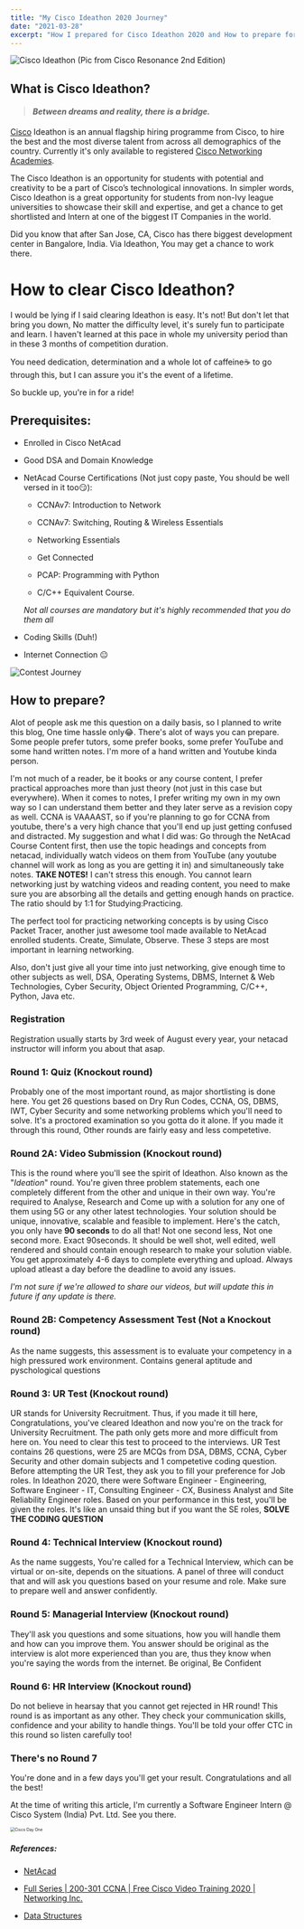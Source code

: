 ```yaml
---
title: "My Cisco Ideathon 2020 Journey"
date: "2021-03-28"
excerpt: "How I prepared for Cisco Ideathon 2020 and How to prepare for Ideathon 2021"
---
```


![Cisco Ideathon (Pic from Cisco Resonance 2nd Edition)](https://i.imgur.com/07AoFXc.jpg)

## What is Cisco Ideathon?

> #### _Between dreams and reality, there is a bridge._

[Cisco](https://www.cisco.com) Ideathon is an annual flagship hiring programme from Cisco, to hire the best and the most diverse talent from across all demographics of the country. Currently it's only available to registered [Cisco Networking Academies](https://www.netacad.com).

The Cisco Ideathon is an opportunity for students with potential and creativity to be a part of Cisco’s technological innovations. In simpler words, Cisco Ideathon is a great opportunity for students from non-Ivy league universities to showcase their skill and expertise, and get a chance to get shortlisted and Intern at one of the biggest IT Companies in the world.

Did you know that after San Jose, CA, Cisco has there biggest development center in Bangalore, India. Via Ideathon, You may get a chance to work there.

# How to clear Cisco Ideathon?

I would be lying if I said clearing Ideathon is easy. It's not! But don't let that bring you down, No matter the difficulty level, it's surely fun to participate and learn. I haven't learned at this pace in whole my university period than in these 3 months of competition duration.

You need dedication, determination and a whole lot of caffeine☕ to go through this, but I can assure you it's the event of a lifetime.

So buckle up, you're in for a ride!

## Prerequisites:

- Enrolled in Cisco NetAcad

- Good DSA and Domain Knowledge

- NetAcad Course Certifications (Not just copy paste, You should be well versed in it too😏):

  - CCNAv7: Introduction to Network

  - CCNAv7: Switching, Routing & Wireless Essentials

  - Networking Essentials

  - Get Connected

  - PCAP: Programming with Python

  - C/C++ Equivalent Course.

  _Not all courses are mandatory but it's highly recommended that you do them all_

- Coding Skills (Duh!)

- Internet Connection 😐

![Contest Journey](https://i.imgur.com/rSKdjTH.png)

## How to prepare?

Alot of people ask me this question on a daily basis, so I planned to write this blog, One time hassle only😂. There's alot of ways you can prepare. Some people prefer tutors, some prefer books, some prefer YouTube and some hand written notes.
I'm more of a hand written and Youtube kinda person.

I'm not much of a reader, be it books or any course content, I prefer practical approaches more than just theory (not just in this case but everywhere). When it comes to notes, I prefer writing my own in my own way so I can understand them better and they later serve as a revision copy as well. CCNA is VAAAAST, so if you're planning to go for CCNA from youtube, there's a very high chance that you'll end up just getting confused and distracted. My suggestion and what I did was: Go through the NetAcad Course Content first, then use the topic headings and concepts from netacad, individually watch videos on them from YouTube (any youtube channel will work as long as you are getting it in) and simultaneously take notes. **TAKE NOTES!** I can't stress this enough. You cannot learn networking just by watching videos and reading content, you need to make sure you are absorbing all the details and getting enough hands on practice. The ratio should by 1:1 for Studying:Practicing.

The perfect tool for practicing networking concepts is by using Cisco Packet Tracer, another just awesome tool made available to NetAcad enrolled students. Create, Simulate, Observe. These 3 steps are most important in learning networking.

Also, don't just give all your time into just networking, give enough time to other subjects as well, DSA, Operating Systems, DBMS, Internet & Web Technologies, Cyber Security, Object Oriented Programming, C/C++, Python, Java etc.

### Registration

Registration usually starts by 3rd week of August every year, your netacad instructor will inform you about that asap.

### Round 1: Quiz (Knockout round)

Probably one of the most important round, as major shortlisting is done here. You get 26 questions based on Dry Run Codes, CCNA, OS, DBMS, IWT, Cyber Security and some networking problems which you'll need to solve. It's a proctored examination so you gotta do it alone. If you made it through this round, Other rounds are fairly easy and less competetive.

### Round 2A: Video Submission (Knockout round)

This is the round where you'll see the spirit of Ideathon. Also known as the "_Ideation_" round. You're given three problem statements, each one completely different from the other and unique in their own way. You're required to Analyse, Research and Come up with a solution for any one of them using 5G or any other latest technologies. Your solution should be unique, innovative, scalable and feasible to implement. Here's the catch, you only have **90 seconds** to do all that! Not one second less, Not one second more. Exact 90seconds. It should be well shot, well edited, well rendered and should contain enough research to make your solution viable. You get approximately 4-6 days to complete everything and upload. Always upload atleast a day before the deadline to avoid any issues.

_I'm not sure if we're allowed to share our videos, but will update this in future if any update is there._

### Round 2B: Competency Assessment Test (Not a Knockout round)

As the name suggests, this assessment is to evaluate your competency in a high pressured work environment. Contains general aptitude and pyschological questions

### Round 3: UR Test (Knockout round)

UR stands for University Recruitment. Thus, if you made it till here, Congratulations, you've cleared Ideathon and now you're on the track for University Recruitment. The path only gets more and more difficult from here on. You need to clear this test to proceed to the interviews. UR Test contains 26 questions, were 25 are MCQs from DSA, DBMS, CCNA, Cyber Security and other domain subjects and 1 competetive coding question. Before attempting the UR Test, they ask you to fill your preference for Job roles. In Ideathon 2020, there were Software Engineer - Engineering, Software Engineer - IT, Consulting Engineer - CX, Business Analyst and Site Reliability Engineer roles. Based on your performance in this test, you'll be given the roles. It's like an unsaid thing but if you want the SE roles, **SOLVE THE CODING QUESTION**

### Round 4: Technical Interview (Knockout round)

As the name suggests, You're called for a Technical Interview, which can be virtual or on-site, depends on the situations. A panel of three will conduct that and will ask you questions based on your resume and role. Make sure to prepare well and answer confidently.

### Round 5: Managerial Interview (Knockout round)

They'll ask you questions and some situations, how you will handle them and how can you improve them. You answer should be original as the interview is alot more experienced than you are, thus they know when you're saying the words from the internet. Be original, Be Confident

### Round 6: HR Interview (Knockout round)

Do not believe in hearsay that you cannot get rejected in HR round! This round is as important as any other. They check your communication skills, confidence and your ability to handle things. You'll be told your offer CTC in this round so listen carefully too!

### There's no Round 7

You're done and in a few days you'll get your result. Congratulations and all the best!

At the time of writing this article, I'm currently a Software Engineer Intern @ Cisco System (India) Pvt. Ltd. See you there.

<img src="https://i.imgur.com/ieNZBMg.jpg" alt="Cisco Day One" style="zoom:50%;" />

##### References:

- [NetAcad](https://www.netacad.com)

- [Full Series | 200-301 CCNA | Free Cisco Video Training 2020 | Networking Inc.](https://www.youtube.com/watch?v=n2D1o-aM-2s&list=PLh94XVT4dq02frQRRZBHzvj2hwuhzSByN)

- [Data Structures](https://www.youtube.com/playlist?list=PL2_aWCzGMAwI3W_JlcBbtYTwiQSsOTa6P)
